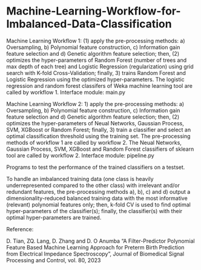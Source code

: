 # Machine-Learning-Workflow-for-Imbalanced-Data-Classification

Machine Learning Workflow 1: (1) apply the pre-processing methods: a) Oversampling, b) Polynomial feature construction, c) Information gain feature selection and d) Genetic algorithm feature selection; then, (2) optimizes the hyper-parameters of Random Forest (number of trees and max depth of each tree) and Logistic Regression (regularization) using grid search with K-fold Cross-Validation; finally, 3) trains Random Forest and Logistic Regression using the optimized hyper-parameters. The logistic regression and random forest classifers of Weka machine learning tool are called by workflow 1. Interface module: main.py

Machine Learning Workflow 2: 1) apply the pre-processing methods: a) Oversampling, b) Polynomial feature construction, c) Information gain feature selection and d) Genetic algorithm feature selection; then, (2) optimizes the hyper-parameters of Neual Networks, Gaussian Process, SVM, XGBoost or Random Forest; finally, 3) train a classifier and select an optimal classification threshold using the training set. The pre-processing methods of workflow 1 are called by workflow 2. The Neual Networks, Gaussian Process, SVM, XGBoost and Random Forest classifiers of sklearn tool are called by workflow 2. 
Interface module: pipeline.py

Programs to test the performance of the trained classifiers on a testset.

To handle an imbalanced training data (one class is heavily underrepresented compared to the other class) with irrelevant and/or redundant features, the pre-processing methods a), b), c) and d) output a dimensionality-reduced balanced training data with the most informative (relevant) polynomial features only; then, k-fold CV is used to find optimal hyper-parameters of the classifier(s); finally, the classifier(s) with their optimal hyper-parameters are trained. 


Reference:

D. Tian, ZQ. Lang, D. Zhang and D. O Anumba “A Filter-Predictor Polynomial Feature Based Machine Learning Approach for Preterm Birth Prediction from Electrical Impedance Spectroscopy”, Journal of Biomedical Signal Processing and Control, vol. 80, 2023

